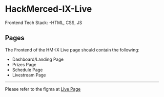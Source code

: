 # HackMerced-IX-Live
Frontend Tech Stack:
-HTML, CSS, JS
## Pages
The Frontend of the HM-IX Live page should contain the following:
- Dashboard/Landing Page
- Prizes Page
- Schedule Page
- Livestream Page
---
Please refer to the figma at [Live Page](https://www.figma.com/file/BL2BJZ0EzKiqzcg5Edo2v7/HackMerced-Live-Page?type=design&mode=design&t=IsQik3AzlhBLkRTd-1)
